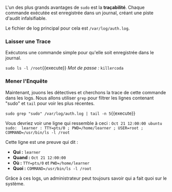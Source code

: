 L'un des plus grands avantages de `sudo` est la **traçabilité**. Chaque commande exécutée est enregistrée dans un journal, créant une piste d'audit infalsifiable.

Le fichier de log principal pour cela est `/var/log/auth.log`.

### Laisser une Trace
Exécutons une commande simple pour qu'elle soit enregistrée dans le journal.

`sudo ls -l /root`{{execute}}
*Mot de passe :* `killercoda`

### Mener l'Enquête
Maintenant, jouons les détectives et cherchons la trace de cette commande dans les logs. Nous allons utiliser `grep` pour filtrer les lignes contenant "sudo" et `tail` pour voir les plus récentes.

`sudo grep "sudo" /var/log/auth.log | tail -n 5`{{execute}}

Vous devriez voir une ligne qui ressemble à ceci :
`Oct 21 12:00:00 ubuntu sudo:  learner : TTY=pts/0 ; PWD=/home/learner ; USER=root ; COMMAND=/usr/bin/ls -l /root`

Cette ligne est une preuve qui dit :
-   **Qui :** `learner`
-   **Quand :** `Oct 21 12:00:00`
-   **Où :** `TTY=pts/0` et `PWD=/home/learner`
-   **Quoi :** `COMMAND=/usr/bin/ls -l /root`

Grâce à ces logs, un administrateur peut toujours savoir qui a fait quoi sur le système.